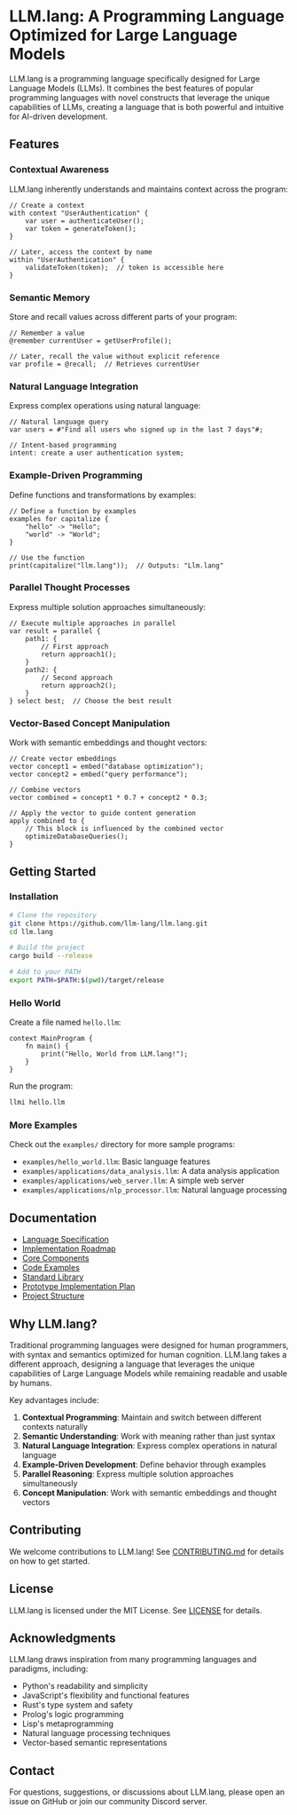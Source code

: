 # LLM.lang: A Programming Language Optimized for Large Language Models

LLM.lang is a programming language specifically designed for Large Language Models (LLMs). It combines the best features of popular programming languages with novel constructs that leverage the unique capabilities of LLMs, creating a language that is both powerful and intuitive for AI-driven development.

## Features

### Contextual Awareness

LLM.lang inherently understands and maintains context across the program:

```llm
// Create a context
with context "UserAuthentication" {
    var user = authenticateUser();
    var token = generateToken();
}

// Later, access the context by name
within "UserAuthentication" {
    validateToken(token);  // token is accessible here
}
```

### Semantic Memory

Store and recall values across different parts of your program:

```llm
// Remember a value
@remember currentUser = getUserProfile();

// Later, recall the value without explicit reference
var profile = @recall;  // Retrieves currentUser
```

### Natural Language Integration

Express complex operations using natural language:

```llm
// Natural language query
var users = #"Find all users who signed up in the last 7 days"#;

// Intent-based programming
intent: create a user authentication system;
```

### Example-Driven Programming

Define functions and transformations by examples:

```llm
// Define a function by examples
examples for capitalize {
    "hello" -> "Hello";
    "world" -> "World";
}

// Use the function
print(capitalize("llm.lang"));  // Outputs: "Llm.lang"
```

### Parallel Thought Processes

Express multiple solution approaches simultaneously:

```llm
// Execute multiple approaches in parallel
var result = parallel {
    path1: {
        // First approach
        return approach1();
    }
    path2: {
        // Second approach
        return approach2();
    }
} select best;  // Choose the best result
```

### Vector-Based Concept Manipulation

Work with semantic embeddings and thought vectors:

```llm
// Create vector embeddings
vector concept1 = embed("database optimization");
vector concept2 = embed("query performance");

// Combine vectors
vector combined = concept1 * 0.7 + concept2 * 0.3;

// Apply the vector to guide content generation
apply combined to {
    // This block is influenced by the combined vector
    optimizeDatabaseQueries();
}
```

## Getting Started

### Installation

```bash
# Clone the repository
git clone https://github.com/llm-lang/llm.lang.git
cd llm.lang

# Build the project
cargo build --release

# Add to your PATH
export PATH=$PATH:$(pwd)/target/release
```

### Hello World

Create a file named `hello.llm`:

```llm
context MainProgram {
    fn main() {
        print("Hello, World from LLM.lang!");
    }
}
```

Run the program:

```bash
llmi hello.llm
```

### More Examples

Check out the `examples/` directory for more sample programs:

- `examples/hello_world.llm`: Basic language features
- `examples/applications/data_analysis.llm`: A data analysis application
- `examples/applications/web_server.llm`: A simple web server
- `examples/applications/nlp_processor.llm`: Natural language processing

## Documentation

- [Language Specification](docs/language_specification.md)
- [Implementation Roadmap](docs/implementation_roadmap.md)
- [Core Components](docs/core_components.md)
- [Code Examples](docs/code_examples.md)
- [Standard Library](docs/standard_library.md)
- [Prototype Implementation Plan](docs/prototype_implementation_plan.md)
- [Project Structure](docs/project_structure.md)

## Why LLM.lang?

Traditional programming languages were designed for human programmers, with syntax and semantics optimized for human cognition. LLM.lang takes a different approach, designing a language that leverages the unique capabilities of Large Language Models while remaining readable and usable by humans.

Key advantages include:

1. **Contextual Programming**: Maintain and switch between different contexts naturally
2. **Semantic Understanding**: Work with meaning rather than just syntax
3. **Natural Language Integration**: Express complex operations in natural language
4. **Example-Driven Development**: Define behavior through examples
5. **Parallel Reasoning**: Express multiple solution approaches simultaneously
6. **Concept Manipulation**: Work with semantic embeddings and thought vectors

## Contributing

We welcome contributions to LLM.lang! See [CONTRIBUTING.md](.github/CONTRIBUTING.md) for details on how to get started.

## License

LLM.lang is licensed under the MIT License. See [LICENSE](LICENSE) for details.

## Acknowledgments

LLM.lang draws inspiration from many programming languages and paradigms, including:

- Python's readability and simplicity
- JavaScript's flexibility and functional features
- Rust's type system and safety
- Prolog's logic programming
- Lisp's metaprogramming
- Natural language processing techniques
- Vector-based semantic representations

## Contact

For questions, suggestions, or discussions about LLM.lang, please open an issue on GitHub or join our community Discord server.
